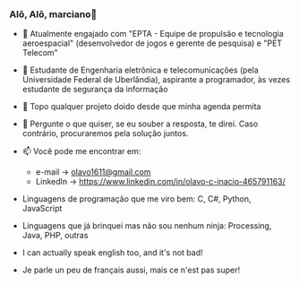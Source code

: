 ### Alô, Alô, marciano👋

- 🔭 Atualmente engajado com "EPTA - Equipe de propulsão e tecnologia aeroespacial" (desenvolvedor de jogos e gerente de pesquisa) e "PET Telecom"
- 🌱 Estudante de Engenharia eletrônica e telecomunicações (pela Universidade Federal de Uberlândia), aspirante a programador, às vezes estudante de segurança da informação 
- 👯 Topo qualquer projeto doido desde que minha agenda permita 
- 💬 Pergunte o que quiser, se eu souber a resposta, te direi. Caso contrário, procuraremos pela solução juntos.

- 📫 Você pode me encontrar em:
  - e-mail -> olavo1611@gmail.com
  - LinkedIn -> https://www.linkedin.com/in/olavo-c-inacio-465791163/

- Linguagens de programação que me viro bem: C, C#, Python, JavaScript
- Linguagens que já brinquei mas não sou nenhum ninja: Processing, Java, PHP, outras

- I can actually speak english too, and it's not bad!
- Je parle un peu de français aussi, mais ce n'est pas super!
